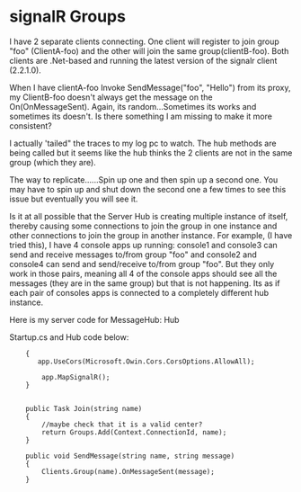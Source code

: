 # signalR Groups

I have 2 separate clients connecting. One client will register to join group "foo" (ClientA-foo) and the other will join the same group(clientB-foo). Both clients are .Net-based and running the latest version of the signalr client (2.2.1.0).  

When I have clientA-foo Invoke SendMessage("foo", "Hello") from its proxy, my ClientB-foo doesn't always get the message on the On(OnMessageSent). Again, its random...Sometimes its works and sometimes its doesn't.   Is there something I am missing to make it more consistent?


I actually 'tailed" the traces to my log pc to watch.  The hub methods are being called but it seems like the hub thinks the 2 clients are not in the same group (which they are).

The way to replicate......Spin up one and then spin up a second one.  You may have to spin up and shut down the second one a few times to see this issue but eventually you will see it.


Is it at all possible that the Server Hub is creating multiple instance of itself, thereby causing some connections to join the group in one instance and other connections to join the group in another instance.  For example, (I have tried this), I have 4 console apps up running: console1 and console3 can send and receive messages to/from group "foo" and console2 and console4 can send and send/receive to/from group "foo".  But they only work in those pairs, meaning all 4 of the console apps should see all the messages (they are in the same group) but that is not happening.  Its as if each pair of consoles apps is connected to a completely different hub instance.


Here is my server code for MessageHub: Hub 

Startup.cs and Hub code below: 

        {
           app.UseCors(Microsoft.Owin.Cors.CorsOptions.AllowAll);
 
            app.MapSignalR();
        }


        public Task Join(string name)
        {
            //maybe check that it is a valid center?
            return Groups.Add(Context.ConnectionId, name);
        }

        public void SendMessage(string name, string message)
        {
            Clients.Group(name).OnMessageSent(message);
        }

